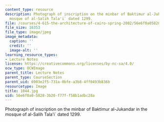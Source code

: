 ```yaml
---
content_type: resource
description: Photograph of inscription on the minbar of Baktimur al-Jukandar in the
  mosque of al-Salih Tala'i` dated 1299.
file: /courses/4-615-the-architecture-of-cairo-spring-2002/56e6f0a058283b20f77ff58b1adbc28a_1044.jpg
file_size: 16353
file_type: image/jpeg
image_metadata:
  caption: ''
  credit: ''
  image-alt: ''
learning_resource_types:
- Lecture Notes
license: https://creativecommons.org/licenses/by-nc-sa/4.0/
ocw_type: OCWImage
parent_title: Lecture Notes
parent_type: CourseSection
parent_uid: 6903e2f5-731a-0bfe-a3b8-4ff0493b836b
resourcetype: Image
title: 1044.jpg
uid: 56e6f0a0-5828-3b20-f77f-f58b1adbc28a
---
```

Photograph of inscription on the minbar of Baktimur al-Jukandar in the mosque of al-Salih Tala'i` dated 1299.